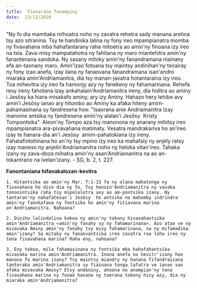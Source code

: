 ```yaml
---
title:  Fianarana fanampiny
date:  13/11/2020
---
```


"Ny fo dia mamitaka mihoatra noho ny zavatra rehetra sady manana aretina tsy azo sitranina. Tsy te handinika lalina ny fony ireo mpampianatra momba ny fivavahana mba hahafantarany raha mitoetra ao amin'ny finoana izy ireo na tsia. Zava-misy mampatahotra ny fahitana ny maro miantehitra amin'ny fanantenana sandoka. Ny sasany mitoky amin'ny fanandramana niainany efa an-taonany maro. Amin'izao fotoana tsy maintsy andinihan'ny tsirairay ny fony izao anefa, izay ilana ny fanaovana fanandramana isan'andro miaraka amin'Andriamanitra, dia tsy manan-javatra hotantaraina izy ireo. Toa mihevitra izy ireo fa hamonjy azy ny fanekeny ny fahamarinana. Rehefa resy ireny fahotana izay ankahalain'Andriamanitra ireny, dia hiditra ao aminy i Jesôsy ka hiara-misakafo aminy, ary izy Aminy. Hahazo hery lehibe avy amin'i Jesôsy ianao ary hitombo ao Aminy ka afaka hiteny amim-pahamasinana sy fandresena hoe: "Isaorana anie Andriamanitra Izay manome antsika ny fandresena amin'ny alalan'i Jesôsy  Kristy Tompontsika". Aleon'ny Tompo aza tsy manonona ny anarany mihitsy ireo mpampianatra ara-pivavahana matimaty. Vesatra mandrakariva ho an'ireo izay te hanara-dia an'i Jesôsy  amim-pahatokiana izy ireny. Fahatafintohinana ho an'ny tsy mpino izy ireo ka mahafaly ny anjely ratsy izay maneso ny anjelin'Andriamanitra noho ny heloka vitan'ireo. Tahaka izany ny zava-doza mihatra amin'ny asan'Andriamanitra na ao an-tokantrano na ivelan'izany. - SG, b. 2, t. 227.

**Fanontaniana hifanakalozan-kevitra**

`1. Hitantsika ao amin'ny Mar. 7:1-13 fa ny olana mahatonga ny fivavahana ho diso dia ny fo. Tsy henoin'Andriamanitra ny vavaka tononintsika raha tsy mipololotra avy ao am-pontsika izany. Ny tantaran'ny nahafatesan'i Jesôsy  ho antsika no mahomby indrindra amin'ny fanokafana ny fontsika ho amin'ny fitiavana marina an'Andriamanitra. Nahoana?`

`2. Diniho lalindalina kokoa ny amin'ny tokony hivavahantsika amin'Andriamanitra «amin'ny fanahy sy ny fahamarinana». Azo atao ve ny mivavaka Aminy amin'ny fanahy tsy misy fahamarinana, na ny mifamadika amin'izany? Sa mitaky ny fanaovantsika ireo zavatra roa loha ireo ny tena fivavahana marina? Raha eny, nahoana?`

`3. Eny tokoa, mila fahamasinana ny fontsika mba hahafahantsika mivavaka marina amin'Andriamanitra. Inona anefa no hevitr'izany hoe manana fo marina izany? Tsy maintsy miandry ny hanana fifandraisana tanteraka amin'Andriamanitra sy fiainana tonga lafatra ve ianao vao afaka mivavaka Aminy? Etsy andaniny, ahoana no anampian'ny tena fivavahana marina ny fonao hanana ny toerana tokony hisy azy, dia ny miaraka amin'Andriamanitra?`